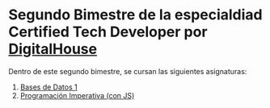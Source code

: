 # Segundo Bimestre de la especialdiad **Certified Tech Developer** por [DigitalHouse](https://www.digitalhouse.com/productos/programacion/certified-tech-developer)

Dentro de este segundo bimestre, se cursan las siguientes asignaturas:

1. [Bases de Datos 1](./Bases_de_Datos_1/)
2. [Programación Imperativa (con JS)](./Programacion_Imperativa/)